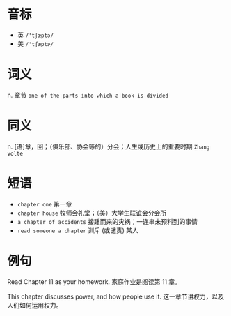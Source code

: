 # 音标

- 英 `/'tʃæptə/`
- 美 `/'tʃæptɚ/`

# 词义

n. 章节
`one of the parts into which a book is divided`

# 同义

n. [语]章，回；（俱乐部、协会等的）分会；人生或历史上的重要时期
`Zhang` `volte`

# 短语

- `chapter one` 第一章
- `chapter house` 牧师会礼堂；（美）大学生联谊会分会所
- `a chapter of accidents` 接踵而来的灾祸；一连串未预料到的事情
- `read someone a chapter` 训斥 (或谴责) 某人

# 例句

Read Chapter 11 as your homework.
家庭作业是阅读第 11 章。

This chapter discusses power, and how people use it.
这一章节讲权力，以及人们如何运用权力。


